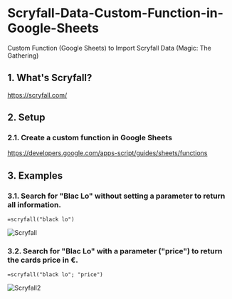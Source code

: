# Scryfall-Data-Custom-Function-in-Google-Sheets
Custom Function (Google Sheets) to Import Scryfall Data (Magic: The Gathering)

## 1. What's Scryfall?
https://scryfall.com/

## 2. Setup
### 2.1. Create a custom function in Google Sheets
https://developers.google.com/apps-script/guides/sheets/functions

## 3. Examples
### 3.1. Search for "Blac Lo" without setting a parameter to return all information.
```
=scryfall("black lo")
```

![Scryfall](https://user-images.githubusercontent.com/66874303/229307460-ecc308c1-17e5-42d9-b5fa-6506c192a0a3.PNG)

### 3.2. Search for "Blac Lo" with a parameter ("price") to return the cards price in €.
```
=scryfall("black lo"; "price")
```

![Scryfall2](https://user-images.githubusercontent.com/66874303/229307599-829c3ea0-1e6a-4d1c-8ee1-a78f2686fa71.PNG)
